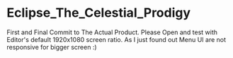 # Eclipse_The_Celestial_Prodigy

First and Final Commit to The Actual Product.
 Please Open and test with Editor's default 1920x1080 screen ratio. As I just found out Menu UI are not responsive for bigger screen :)
